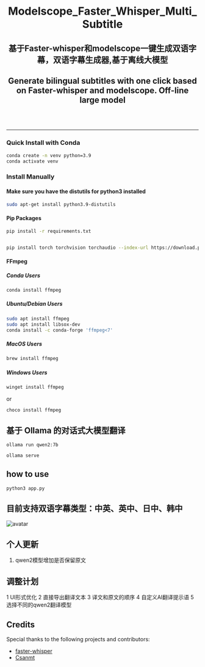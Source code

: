 <div align="center">

<h1>Modelscope_Faster_Whisper_Multi_Subtitle</h1>

<h2>基于Faster-whisper和modelscope一键生成双语字幕，双语字幕生成器,基于离线大模型</h2>

<h2>Generate bilingual subtitles with one click based on Faster-whisper and modelscope. Off-line large model</h2>

<br><br>


</div>

------


### Quick Install with Conda

```bash
conda create -n venv python=3.9
conda activate venv
```
### Install Manually
#### Make sure you have the distutils for python3 installed

```bash
sudo apt-get install python3.9-distutils
```

#### Pip Packages

```bash
pip install -r requirements.txt
```

```bash

pip install torch torchvision torchaudio --index-url https://download.pytorch.org/whl/cu118 
```


#### FFmpeg

##### Conda Users
```bash
conda install ffmpeg
```

##### Ubuntu/Debian Users

```bash
sudo apt install ffmpeg
sudo apt install libsox-dev
conda install -c conda-forge 'ffmpeg<7'
```

##### MacOS Users

```bash
brew install ffmpeg
```

##### Windows Users

```bash
winget install ffmpeg
```

or

```
choco install ffmpeg
```


## 基于 Ollama 的对话式大模型翻译

```
ollama run qwen2:7b
```

```
ollama serve
```

## how to use

```
python3 app.py
```


## 目前支持双语字幕类型：中英、英中、日中、韩中

![avatar](./img/sample.png)

## 个人更新
1. qwen2模型增加是否保留原文 
## 调整计划 
1 UI形式优化
2 直接导出翻译文本
3 译文和原文的顺序
4 自定义AI翻译提示语
5 选择不同的qwen2翻译模型
## Credits

Special thanks to the following projects and contributors:

- [faster-whisper](https://github.com/SYSTRAN/faster-whisper)
- [Csanmt](https://modelscope.cn/models/iic/)


